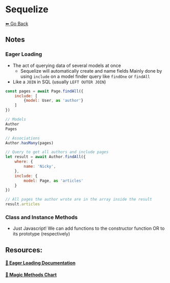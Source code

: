 # Sequelize
[⬅ Go Back](../week2.md)

## Notes
### **Eager Loading**
- The act of querying data of several models at once
    - Sequelize will automatically create and name fields
    Mainly done by using `include` on a model finder query like `findOne` or `findAll`
- Like a `JOIN` in SQL (usually `LEFT OUTER JOIN`)

```Javascript
const pages = await Page.findAll({
    include: [
        {model: User, as 'author'}
    ]
})
```

```Javascript
// Models
Author
Pages

// Associations
Author.hasMany(pages)

// Query to get all authors and include pages
let result = await Author.findAll({
    where: {
        name: 'Nicky',
    },
    include: {
        model: Page, as 'articles'
    }
})

// All pages the author wrote are in the array inside the result
result.articles
```

### **Class and Instance Methods**
- Just Javascript!
We can add functions to the constructor function OR to its prototype (respectively)

## Resources:

#### [🔗 **Eager Loading Documentation**](https://sequelize.org/docs/v6/advanced-association-concepts/eager-loading/)

#### [🔗 **Magic Methods Chart**](https://medium.com/@julianne.marik/sequelize-associations-magic-methods-c72008db91c9)

